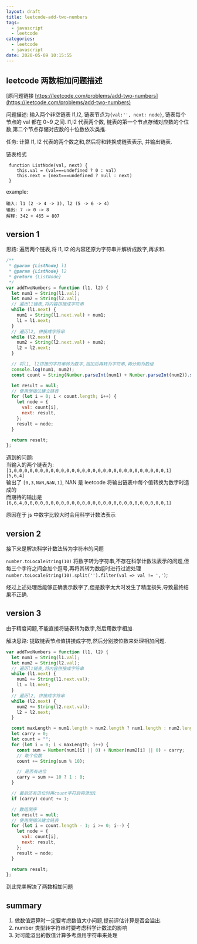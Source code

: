 ```yaml
---
layout: draft
title: leetcode-add-two-numbers
tags:
  - javascript
  - leetcode
categories:
  - leetcode
  - javascript
date: 2020-05-09 10:15:55
---
```


## leetcode 两数相加问题描述

[原问题链接 https://leetcode.com/problems/add-two-numbers](https://leetcode.com/problems/add-two-numbers)

问题描述: 输入两个非空链表 l1,l2, 链表节点为`{val:'', next: node}`, 链表每个节点的 val 都在 0~9 之间. l1,l2 代表两个数, 链表的第一个节点存储对应数的个位数,第二个节点存储对应数的十位数依次类推.

任务: 计算 l1, l2 代表的两个数之和,然后将和转换成链表表示, 并输出链表.

链表格式

```
 function ListNode(val, next) {
    this.val = (val===undefined ? 0 : val)
    this.next = (next===undefined ? null : next)
 }
```

example:

```
输入: l1 (2 -> 4 -> 3), l2 (5 -> 6 -> 4)
输出: 7 -> 0 -> 8
解释: 342 + 465 = 807
```

<!-- more -->

## version 1

思路: 遍历两个链表,将 l1, l2 的内容还原为字符串并解析成数字,再求和.

```javascript
/**
 * @param {ListNode} l1
 * @param {ListNode} l2
 * @return {ListNode}
 */
var addTwoNumbers = function (l1, l2) {
  let num1 = String(l1.val);
  let num2 = String(l2.val);
  // 遍历l1链表,将内容拼接成字符串
  while (l1.next) {
    num1 = String(l1.next.val) + num1;
    l1 = l1.next;
  }
  // 遍历l2, 拼接成字符串
  while (l2.next) {
    num2 = String(l2.next.val) + num2;
    l2 = l2.next;
  }

  // 将l1, l2拼接的字符串转为数字,相加后再转为字符串,再分割为数组
  console.log(num1, num2);
  const count = String(Number.parseInt(num1) + Number.parseInt(num2)).split("");

  let result = null;
  // 使用倒插法建立链表
  for (let i = 0; i < count.length; i++) {
    let node = {
      val: count[i],
      next: result,
    };
    result = node;
  }

  return result;
};
```

遇到的问题:  
当输入的两个链表为:`[1,0,0,0,0,0,0,0,0,0,0,0,0,0,0,0,0,0,0,0,0,0,0,0,0,0,0,0,0,0,1] [5,6,4]`  
输出了 `[0,3,NaN,NaN,1]`, NAN 是 leetcode 将输出链表中每个值转换为数字时造成的  
而期待的输出是 `[6,6,4,0,0,0,0,0,0,0,0,0,0,0,0,0,0,0,0,0,0,0,0,0,0,0,0,0,0,0,1]`

原因在于 js 中数字比较大时会用科学计数法表示

## version 2

接下来是解决科学计数法转为字符串的问题

`number.toLocaleString(10)` 将数字转为字符串,不存在科学计数法表示的问题,但每三个字符之间会加个逗号,再将其转为数组时进行过滤处理`number.toLocaleString(10).split('').filter(val => val != ',')`;

经过上述处理后能够正确表示数字了,但是数字太大时发生了精度损失,导致最终结果不正确.

## version 3

由于精度问题,不能直接将链表转为数字,然后用数字相加.

解决思路: 提取链表节点值拼接成字符,然后分别按位数来处理相加问题.

```javascript
var addTwoNumbers = function (l1, l2) {
  let num1 = String(l1.val);
  let num2 = String(l2.val);
  // 遍历l1链表,将内容拼接成字符串
  while (l1.next) {
    num1 += String(l1.next.val);
    l1 = l1.next;
  }
  // 遍历l2, 拼接成字符串
  while (l2.next) {
    num2 += String(l2.next.val);
    l2 = l2.next;
  }

  const maxLength = num1.length > num2.length ? num1.length : num2.length;
  let carry = 0;
  let count = "";
  for (let i = 0; i < maxLength; i++) {
    const sum = Number(num1[i] || 0) + Number(num2[i] || 0) + carry;
    // 取个位数
    count += String(sum % 10);

    // 是否有进位
    carry = sum >= 10 ? 1 : 0;
  }

  // 最后还有进位时再count字符后再添加1
  if (carry) count += 1;

  // 数组倒序
  let result = null;
  // 使用倒插法建立链表
  for (let i = count.length - 1; i >= 0; i--) {
    let node = {
      val: count[i],
      next: result,
    };
    result = node;
  }

  return result;
};
```

到此完美解决了两数相加问题

## summary

1. 做数值运算时一定要考虑数值大小问题,提前评估计算是否会溢出.
2. number 类型转字符串时要考虑科学计数法的影响
3. 对可能溢出的数值计算多考虑用字符串来处理
